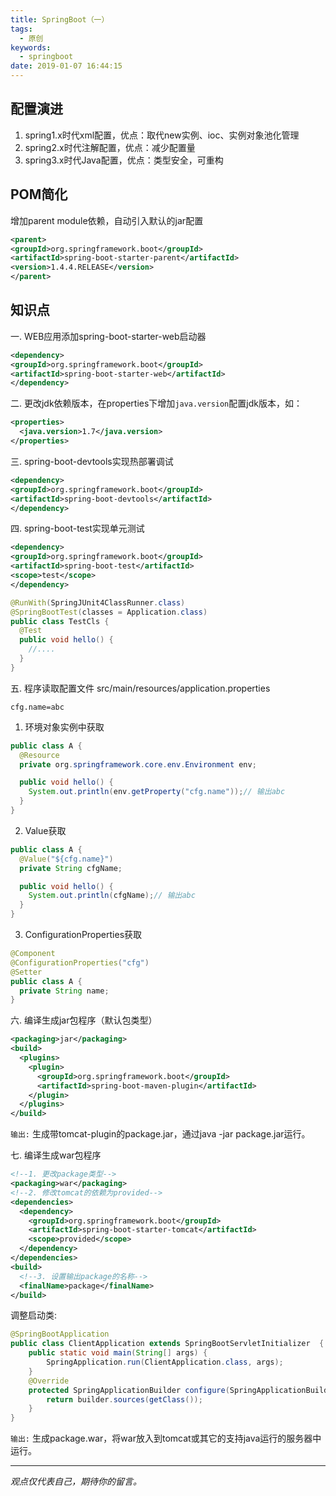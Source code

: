 ```yaml
---
title: SpringBoot（一）
tags:
  - 原创
keywords:
  - springboot
date: 2019-01-07 16:44:15
---
```


## 配置演进
1. spring1.x时代xml配置，优点：取代new实例、ioc、实例对象池化管理
2. spring2.x时代注解配置，优点：减少配置量
3. spring3.x时代Java配置，优点：类型安全，可重构

## POM简化
增加parent module依赖，自动引入默认的jar配置
```xml
<parent>
<groupId>org.springframework.boot</groupId>
<artifactId>spring-boot-starter-parent</artifactId>
<version>1.4.4.RELEASE</version>
</parent>
```

## 知识点
一. WEB应用添加spring-boot-starter-web启动器
```xml
<dependency>
<groupId>org.springframework.boot</groupId>
<artifactId>spring-boot-starter-web</artifactId>
</dependency>
```
二. 更改jdk依赖版本，在properties下增加`java.version`配置jdk版本，如：
```xml
<properties>
  <java.version>1.7</java.version>
</properties>
```
三. spring-boot-devtools实现热部署调试
```xml
<dependency>
<groupId>org.springframework.boot</groupId>
<artifactId>spring-boot-devtools</artifactId>
</dependency>
```
四. spring-boot-test实现单元测试
```xml
<dependency>
<groupId>org.springframework.boot</groupId>
<artifactId>spring-boot-test</artifactId>
<scope>test</scope>
</dependency>
```
```java
@RunWith(SpringJUnit4ClassRunner.class)
@SpringBootTest(classes = Application.class)
public class TestCls {
  @Test
  public void hello() {
    //....
  }
}
```
五. 程序读取配置文件
src/main/resources/application.properties
```properties
cfg.name=abc
```
1) 环境对象实例中获取
```java
public class A {
  @Resource
  private org.springframework.core.env.Environment env;

  public void hello() {
    System.out.println(env.getProperty("cfg.name"));// 输出abc
  }
}
```
2) Value获取
```java
public class A {
  @Value("${cfg.name}")
  private String cfgName;

  public void hello() {
    System.out.println(cfgName);// 输出abc
  }
}
```
3) ConfigurationProperties获取
```java
@Component
@ConfigurationProperties("cfg")
@Setter
public class A {
  private String name;
}
```

六. 编译生成jar包程序（默认包类型）
```xml
<packaging>jar</packaging>
<build>
  <plugins>
    <plugin>
      <groupId>org.springframework.boot</groupId>
      <artifactId>spring-boot-maven-plugin</artifactId>
    </plugin>
  </plugins>
</build>
```
`输出:` 生成带tomcat-plugin的package.jar，通过java -jar package.jar运行。

七. 编译生成war包程序
```xml
<!--1. 更改package类型-->
<packaging>war</packaging>
<!--2. 修改tomcat的依赖为provided-->
<dependencies>
  <dependency>
    <groupId>org.springframework.boot</groupId>
    <artifactId>spring-boot-starter-tomcat</artifactId>
    <scope>provided</scope>
  </dependency>
</dependencies>
<build>
  <!--3. 设置输出package的名称-->
  <finalName>package</finalName>
</build>
```
调整启动类:
```java
@SpringBootApplication
public class ClientApplication extends SpringBootServletInitializer  {
	public static void main(String[] args) {
		SpringApplication.run(ClientApplication.class, args);
	}
	@Override
	protected SpringApplicationBuilder configure(SpringApplicationBuilder builder) {
		return builder.sources(getClass());
	}
}
```
`输出:` 生成package.war，将war放入到tomcat或其它的支持java运行的服务器中运行。


-----

*观点仅代表自己，期待你的留言。*
